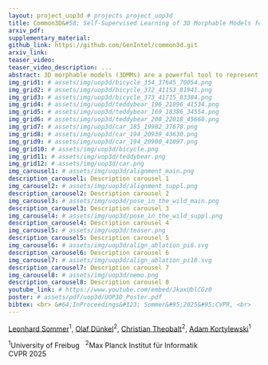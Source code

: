 ```yaml
---
layout: project_uop3d # projects project_uop3d
title: Common3D&#58; Self-Supervised Learning of 3D Morphable Models for Common Objects in Neural Feature Space
arxiv_pdf:
supplementary_material:
github_link: https://github.com/GenIntel/common3d.git
arxiv_link:
teaser_video:
teaser_video_description: ...
abstract: 3D morphable models (3DMMs) are a powerful tool to represent the possible shapes and appearances of an object category. Given a single test image, 3DMMs can be used to solve various tasks, such as predicting the 3D shape, pose, semantic correspondence, and instance segmentation of an object. Unfortunately, 3DMMs are only available for very few object categories that are of particular interest, like faces or human bodies, as they require a demanding 3D data acquisition and category-specific training process. In contrast, we introduce a new method, Common3D, that learns 3DMMs of common objects in a fully self-supervised manner from a collection of object-centric videos. For this purpose, our model represents objects as a learned 3D template mesh and a deformation field that is parameterized as an image-conditioned neural network. Different from prior works, Common3D represents the object appearance with neural features instead of RGB colors, which enables the learning of more generalizable representations through an abstraction from pixel intensities. Importantly, we train the appearance features using a contrastive objective by exploiting the correspondences defined through the deformable template mesh. This leads to higher quality correspondence features compared to related works and a significantly improved model performance at estimating 3D object pose and semantic correspondence. Common3D is the first completely self-supervised method that can solve various vision tasks in a zero-shot manner.
img_grid1: # assets/img/uop3d/bicycle_354_37645_70054.png
img_grid2: # assets/img/uop3d/bicycle_372_41153_81941.png
img_grid3: # assets/img/uop3d/bicycle_373_41715_83384.png
img_grid4: # assets/img/uop3d/teddybear_196_21096_41534.png
img_grid5: # assets/img/uop3d/teddybear_169_18386_34554.png
img_grid6: # assets/img/uop3d/teddybear_208_22018_45660.png
img_grid7: # assets/img/uop3d/car_185_19982_37678.png
img_grid8: # assets/img/uop3d/car_194_20939_43630.png
img_grid9: # assets/img/uop3d/car_194_20900_41097.png
img_grid10: # assets/img/uop3d/bicycle.png
img_grid11: # assets/img/uop3d/teddybear.png
img_grid12: # assets/img/uop3d/car.png
img_carousel1: # assets/img/uop3d/alignment_main.png
description_carousel1: Description carousel 1
img_carousel2: # assets/img/uop3d/alignment_suppl.png
description_carousel2: Description carousel 2
img_carousel3: # assets/img/uop3d/pose_in_the_wild_main.png
description_carousel3: Description carousel 3
img_carousel4: # assets/img/uop3d/pose_in_the_wild_suppl.png
description_carousel4: Description carousel 4
img_carousel5: # assets/img/uop3d/teaser.png
description_carousel5: Description carousel 5
img_carousel6: # assets/img/uop3d/align_ablation_pi6.svg
description_carousel6: Description carousel 6
img_carousel7: # assets/img/uop3d/align_ablation_pi18.svg
description_carousel7: Description carousel 7
img_carousel8: # assets/img/uop3d/nemo.png
description_carousel8: Description carousel 8
youtube_link: # https://www.youtube.com/embed/JkaxUblCGz0
poster: # assets/pdf/uop3d/UOP3D_Poster.pdf
bibtex: <br> &#64;InProceedings&#123; Sommer&#95;2025&#95;CVPR, <br>
---
```


[Leonhard Sommer](https://github.com/limpbot)<sup>1</sup>, [Olaf Dünkel](https://odunkel.github.io)<sup>2</sup>, [Christian Theobalt](https://www.via-center.science)<sup>2</sup>, [Adam Kortylewski](https://genintel.mpi-inf.mpg.de)<sup>1</sup>

<title>Common3D</title>
<div class="is-size-5 publication-authors">
<span class="author-block">
<sup>1</sup>University of Freibug &nbsp;
<sup>2</sup>Max Planck Institut für Informatik
<br>
CVPR 2025</span>

<!-- <span class="eql-cntrb"><small><br><sup>*</sup>Indicates Equal Contribution</small></span> -->
</div>

